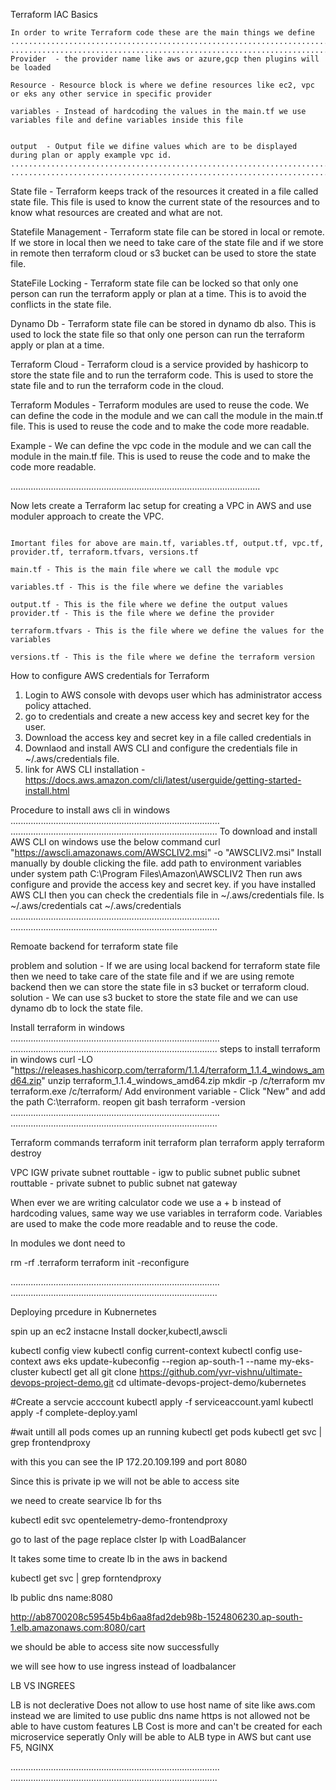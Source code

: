 Terraform IAC Basics

    In order to write Terraform code these are the main things we define
    ................................................................................
    .................................................................................
    Provider  - the provider name like aws or azure,gcp then plugins will be loaded

    Resource - Resource block is where we define resources like ec2, vpc or eks any other service in specific provider

    variables - Instead of hardcoding the values in the main.tf we use variables file and define variables inside this file


    output  - Output file we difine values which are to be displayed during plan or apply example vpc id.
    ................................................................................
    .................................................................................


State file - Terraform keeps track of the resources it created in a file called state file. This file is used to know the current state of the resources and to know what resources are created and what are not.

Statefile Management - Terraform state file can be stored in local or remote. If we store in local then we need to take care of the state file and if we store in remote then terraform cloud or s3 bucket can be used to store the state file.

StateFile Locking - Terraform state file can be locked so that only one person can run the terraform apply or plan at a time. This is to avoid the conflicts in the state file.

Dynamo Db - Terraform state file can be stored in dynamo db also. This is used to lock the state file so that only one person can run the terraform apply or plan at a time.

Terraform Cloud - Terraform cloud is a service provided by hashicorp to store the state file and to run the terraform code. This is used to store the state file and to run the terraform code in the cloud.


Terraform Modules - Terraform modules are used to reuse the code. We can define the code in the module and we can call the module in the main.tf file. This is used to reuse the code and to make the code more readable.

Example - We can define the vpc code in the module and we can call the module in the main.tf file. This is used to reuse the code and to make the code more readable.

...................................................................................................


Now lets create a Terraform Iac setup for creating a VPC in AWS and use moduler approach to create the VPC.

```

Imortant files for above are main.tf, variables.tf, output.tf, vpc.tf, provider.tf, terraform.tfvars, versions.tf

main.tf - This is the main file where we call the module vpc

variables.tf - This is the file where we define the variables

output.tf - This is the file where we define the output values
provider.tf - This is the file where we define the provider

terraform.tfvars - This is the file where we define the values for the variables

versions.tf - This is the file where we define the terraform version

```

How to configure AWS credentials for Terraform

1. Login to AWS console with devops user which has administrator access policy attached.
2. go to credentials and create a new access key and secret key for the user.
3. Download the access key and secret key in a file called credentials in
4. Downlaod and install AWS CLI and configure the credentials file in ~/.aws/credentials file.
5. link for AWS CLI installation - https://docs.aws.amazon.com/cli/latest/userguide/getting-started-install.html



Procedure to install aws cli in windows
...................................................................................
..................................................................................
To download and install AWS CLI on windows use the below command 
 curl "https://awscli.amazonaws.com/AWSCLIV2.msi" -o "AWSCLIV2.msi"
Install manually by double clicking the file.
add path to environment variables under system path C:\Program Files\Amazon\AWSCLIV2
Then run aws configure and provide the access key and secret key.
if you have installed AWS CLI then you can check the credentials file in ~/.aws/credentials file.
ls ~/.aws/credentials
cat ~/.aws/credentials
...................................................................................
..................................................................................



Remoate backend for terraform state file

problem and solution - If we are using local backend for terraform state file then we need to take care of the state file and if we are using remote backend then we can store the state file in s3 bucket or terraform cloud.
solution - We can use s3 bucket to store the state file and we can use dynamo db to lock the state file.


Install terraform in windows
...................................................................................
..................................................................................
steps to install terraform in windows
curl -LO "https://releases.hashicorp.com/terraform/1.1.4/terraform_1.1.4_windows_amd64.zip"
unzip terraform_1.1.4_windows_amd64.zip
mkdir -p /c/terraform
mv terraform.exe /c/terraform/
Add environment variable - Click "New" and add the path C:\terraform.
reopen git bash
terraform -version
...................................................................................
..................................................................................

Terraform commands
 terraform init
 terraform plan
 terraform apply
    terraform destroy


VPC
  IGW
  private subnet
  routtable - igw to public subnet
  public subnet
    routtable - private subnet to public subnet
    nat gateway

When ever we are writing calculator code we use a + b instead of hardcoding values, same way we use variables in terraform code.
Variables are used to make the code more readable and to reuse the code.

In modules we dont need to 

rm -rf .terraform
terraform init -reconfigure

...................................................................................
..................................................................................

Deploying prcedure in Kubnernetes

spin up an ec2 instacne 
Install docker,kubectl,awscli 

kubectl config view
kubectl config current-context
kubectl config use-context
aws eks update-kubeconfig --region ap-south-1 --name my-eks-cluster
kubectl get all
git clone https://github.com/yvr-vishnu/ultimate-devops-project-demo.git
cd ultimate-devops-project-demo/kubernetes

#Create a servcie acccount
kubectl apply -f serviceaccount.yaml
kubectl apply -f complete-deploy.yaml

#wait untill all pods comes up an running
kubectl get pods
kubectl get svc | grep frontendproxy

with this you can see the IP 172.20.109.199 and port 8080

Since this is private ip we will not be able to access site

we need to create searvice lb for ths

kubectl edit svc opentelemetry-demo-frontendproxy

go to last of the page replace clster Ip with LoadBalancer

It takes some time to create lb in the aws in backend

kubectl get svc | grep forntendproxy

lb public dns name:8080

http://ab8700208c59545b4b6aa8fad2deb98b-1524806230.ap-south-1.elb.amazonaws.com:8080/cart

we should be able to access site now successfully


we will see how to use ingress instead of loadbalancer

LB VS INGREES

LB is not declerative
    Does not allow to use host name of site like aws.com instead we are limited to use public dns name
	https is not allowed
	not be able to have custom features
	LB Cost is more and can't be created for each microservice seperatly
	Only will be able to ALB type in AWS but cant use F5, NGINX
	

...................................................................................
..................................................................................
